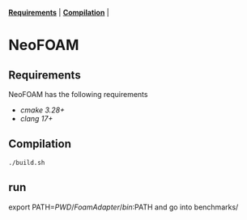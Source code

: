 **[Requirements](#requirements)** |
**[Compilation](#Compilation)** |
# NeoFOAM

## Requirements

NeoFOAM has the following requirements

*  _cmake 3.28+_
*  _clang 17+_ 

## Compilation

    ./build.sh


## run

export PATH=$PWD/FoamAdapter/bin:$PATH
and go into benchmarks/
